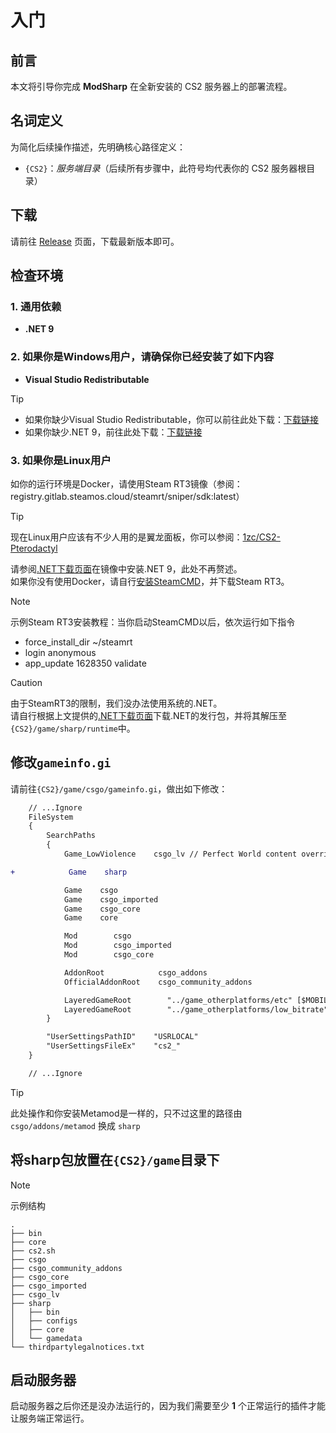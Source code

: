 # 入门

## 前言

本文将引导你完成 **ModSharp** 在全新安装的 CS2 服务器上的部署流程。

## 名词定义

为简化后续操作描述，先明确核心路径定义：​

- ``{CS2}``：*服务端目录*（后续所有步骤中，此符号均代表你的 CS2 服务器根目录）

## 下载

请前往 [Release](https://github.com/Kxnrl/modsharp-public/releases) 页面，下载最新版本即可。

## 检查环境

### 1. 通用依赖

- **.NET 9**

### 2. 如果你是Windows用户，请确保你已经安装了如下内容

- **Visual Studio Redistributable**

> [!TIP]
>
> - 如果你缺少Visual Studio Redistributable，你可以前往此处下载：[下载链接](https://learn.microsoft.com/zh-cn/cpp/windows/latest-supported-vc-redist?view=msvc-170)
> - 如果你缺少.NET 9，前往此处下载：[下载链接](https://dotnet.microsoft.com/zh-cn/download/dotnet/9.0)

### 3. 如果你是Linux用户

如你的运行环境是Docker，请使用Steam RT3镜像（参阅：registry.gitlab.steamos.cloud/steamrt/sniper/sdk:latest）
> [!TIP]
> 现在Linux用户应该有不少人用的是翼龙面板，你可以参阅：[1zc/CS2-Pterodactyl](https://github.com/1zc/CS2-Pterodactyl)

请参阅[.NET下载页面](https://dotnet.microsoft.com/zh-cn/download/dotnet/9.0)在镜像中安装.NET 9，此处不再赘述。  
如果你没有使用Docker，请自行[安装SteamCMD](https://developer.valvesoftware.com/wiki/SteamCMD)，并下载Steam RT3。

> [!NOTE]
> 示例Steam RT3安装教程：当你启动SteamCMD以后，依次运行如下指令
>
> - force_install_dir ~/steamrt
> - login anonymous
> - app_update 1628350 validate  

> [!CAUTION]
> 由于SteamRT3的限制，我们没办法使用系统的.NET。  
> 请自行根据上文提供的[.NET下载页面](https://dotnet.microsoft.com/zh-cn/download/dotnet/9.0)下载.NET的发行包，并将其解压至`{CS2}/game/sharp/runtime`中。

## 修改`gameinfo.gi`

请前往`{CS2}/game/csgo/gameinfo.gi`，做出如下修改：

```diff
    // ...Ignore
    FileSystem
    {
        SearchPaths
        {
            Game_LowViolence    csgo_lv // Perfect World content override

+            Game    sharp

            Game    csgo
            Game    csgo_imported
            Game    csgo_core
            Game    core

            Mod        csgo
            Mod        csgo_imported
            Mod        csgo_core

            AddonRoot            csgo_addons
            OfficialAddonRoot    csgo_community_addons

            LayeredGameRoot        "../game_otherplatforms/etc" [$MOBILE || $ETC_TEXTURES] //Some platforms do not support DXT compression. ETC is a well-supported alternative.
            LayeredGameRoot        "../game_otherplatforms/low_bitrate" [$MOBILE]
        }

        "UserSettingsPathID"    "USRLOCAL"
        "UserSettingsFileEx"    "cs2_"
    }

    // ...Ignore
```

> [!TIP]
> 此处操作和你安装Metamod是一样的，只不过这里的路径由 `csgo/addons/metamod` 换成 `sharp`

## 将sharp包放置在`{CS2}/game`目录下

> [!NOTE]
> 示例结构
>
> ```text
> .
> ├── bin
> ├── core 
> ├── cs2.sh
> ├── csgo
> ├── csgo_community_addons
> ├── csgo_core 
> ├── csgo_imported 
> ├── csgo_lv
> ├── sharp
> │   ├── bin
> │   ├── configs
> │   ├── core
> │   └── gamedata
> └── thirdpartylegalnotices.txt
> ```

## 启动服务器

启动服务器之后你还是没办法运行的，因为我们需要至少 **1** 个正常运行的插件才能让服务端正常运行。
